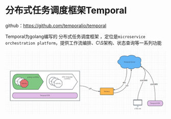 # 分布式任务调度框架Temporal

github：https://github.com/temporalio/temporal



Temporal为golang编写的 分布式任务调度框架 ，定位是`microservice orchestration platform`，提供工作流编排、C\S架构、状态查询等一系列功能

![image-20221231153409185](.\resource\20221231153409185.png)